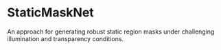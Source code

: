 # StaticMaskNet
An approach for generating robust static region masks under challenging illumination and transparency conditions.
